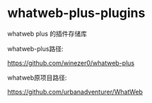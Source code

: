 # whatweb-plus-plugins
whatweb plus 的插件存储库 



whatweb-plus路径:

https://github.com/winezer0/whatweb-plus



whatweb原项目路径:

https://github.com/urbanadventurer/WhatWeb

